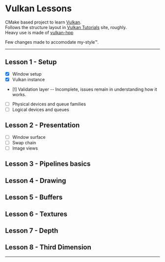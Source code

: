 # Vulkan Lessons

CMake based project to learn [Vulkan](https://www.khronos.org/vulkan/).  
Follows the structure layout in [Vulkan Tutorials](https://vulkan-tutorial.com/) site, roughly.  
Heavy use is made of [vulkan-hpp](https://github.com/KhronosGroup/Vulkan-Hpp)

Few changes made to accomodate my-style™.

---
## Lesson 1 - Setup
- [x] Window setup 
- [x] Vulkan instance
- [!] Validation layer -- Incomplete, issues remain in understanding how it works.
- [ ] Physical devices and queue families
- [ ] Logical devices and queues

## Lesson 2 - Presentation
- [ ] Window surface
- [ ] Swap chain
- [ ] Image views

## Lesson 3 - Pipelines basics

## Lesson 4 - Drawing

## Lesson 5 - Buffers

## Lesson 6 - Textures

## Lesson 7 - Depth

## Lesson 8 - Third Dimension

---
